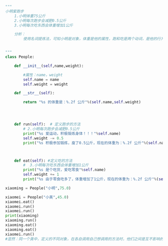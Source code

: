 
<BlogInfo id="721" title="11.小明爱跑步的扩展" author="白日梦想猿" pv=0 read_times=0 pre_cost_time=0分48秒 category="面向对象" tag_list="['面向对象']" create_time="2020.02.23 09:27:30" update_time="2020.02.23 09:29:36" />

```python
"""
小明爱跑步
    1.小明体重75公斤
    2.小明每次跑步会减肥0.5公斤
    3.小明每次吃东西会体重增加1公斤

    分析：
        使用名词提炼法，可知小明是对象，体重是他的属性，跑和吃是两个动词，是他的行为，是两种方法


"""
class People:

    def __init__(self,name,weight):

        #属性：name，weight
        self.name = name
        self.weight = weight

    def __str__(self):

        return "%s 的体重是：%.2f 公斤"%(self.name,self.weight)




    def run(self):  # 定义跑步的方法
        # 2.小明每次跑步会减肥0.5公斤
        print("%s 爱运动，积极锻炼身体！！！"%self.name)
        self.weight -= 0.5
        print("%s 积极参加锻炼，廋了0.5公斤，现在的体重为：%.2f 公斤"%(self.name,self.weight))



    def eat(self): #定义吃的方法
        #  3.小明每次吃东西会体重增加1公斤
        print("%s 是个吃货，爱吃零食"%self.name)
        self.weight += 1
        print("%s 由于零食吃多了，体重增加了1公斤，现在的体重为：%.2f 公斤"%(self.name,self.weight))

xiaoming = People("小明",75.0)

xiaomei = People("小美",45.0)
xiaomei.eat()
xiaomei.run()
xiaomei.run()
print(xiaoming)
xiaoming.run()
xiaoming.eat()
xiaoming.eat()
xiaomei.run()
#显然：同一个类中，定义的不同对象，在各自调用自己想调用的方法时，他们之间是互不影响的

```
